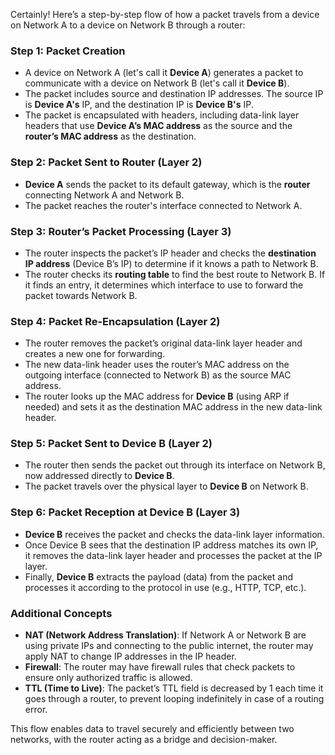 Certainly! Here’s a step-by-step flow of how a packet travels from a device on Network A to a device on Network B through a router:

### Step 1: **Packet Creation**
- A device on Network A (let's call it **Device A**) generates a packet to communicate with a device on Network B (let's call it **Device B**).
- The packet includes source and destination IP addresses. The source IP is **Device A's** IP, and the destination IP is **Device B's** IP.
- The packet is encapsulated with headers, including data-link layer headers that use **Device A’s MAC address** as the source and the **router’s MAC address** as the destination.

### Step 2: **Packet Sent to Router (Layer 2)**
- **Device A** sends the packet to its default gateway, which is the **router** connecting Network A and Network B.
- The packet reaches the router's interface connected to Network A.

### Step 3: **Router’s Packet Processing (Layer 3)**
- The router inspects the packet’s IP header and checks the **destination IP address** (Device B’s IP) to determine if it knows a path to Network B.
- The router checks its **routing table** to find the best route to Network B. If it finds an entry, it determines which interface to use to forward the packet towards Network B.

### Step 4: **Packet Re-Encapsulation (Layer 2)**
- The router removes the packet’s original data-link layer header and creates a new one for forwarding.
- The new data-link header uses the router’s MAC address on the outgoing interface (connected to Network B) as the source MAC address.
- The router looks up the MAC address for **Device B** (using ARP if needed) and sets it as the destination MAC address in the new data-link header.

### Step 5: **Packet Sent to Device B (Layer 2)**
- The router then sends the packet out through its interface on Network B, now addressed directly to **Device B**.
- The packet travels over the physical layer to **Device B** on Network B.

### Step 6: **Packet Reception at Device B (Layer 3)**
- **Device B** receives the packet and checks the data-link layer information.
- Once Device B sees that the destination IP address matches its own IP, it removes the data-link layer header and processes the packet at the IP layer.
- Finally, **Device B** extracts the payload (data) from the packet and processes it according to the protocol in use (e.g., HTTP, TCP, etc.).

### Additional Concepts
- **NAT (Network Address Translation)**: If Network A or Network B are using private IPs and connecting to the public internet, the router may apply NAT to change IP addresses in the IP header.
- **Firewall**: The router may have firewall rules that check packets to ensure only authorized traffic is allowed.
- **TTL (Time to Live)**: The packet’s TTL field is decreased by 1 each time it goes through a router, to prevent looping indefinitely in case of a routing error.

This flow enables data to travel securely and efficiently between two networks, with the router acting as a bridge and decision-maker.
